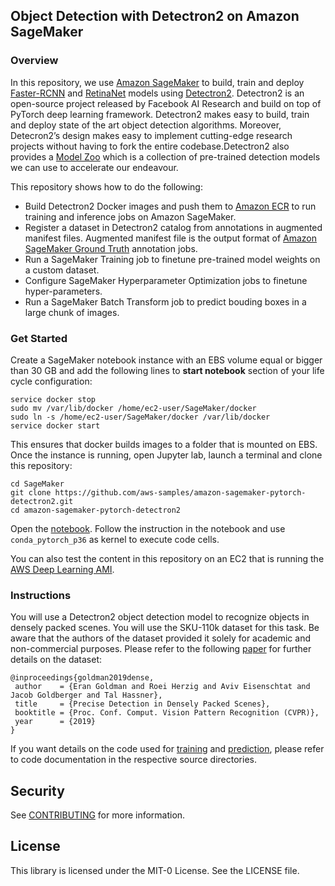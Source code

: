 ## Object Detection with Detectron2 on Amazon SageMaker

### Overview

In this repository, we use [Amazon SageMaker](https://aws.amazon.com/sagemaker/) to build, train and deploy [Faster-RCNN](https://arxiv.org/abs/1506.01497) and [RetinaNet](https://arxiv.org/abs/1708.02002) models using [Detectron2](https://github.com/facebookresearch/detectron2).
Detectron2 is an open-source project released by Facebook AI Research and build on top of PyTorch deep learning framework. Detectron2 makes easy to build, train and deploy state of the art object detection algorithms. Moreover, Detecron2’s design makes easy to implement cutting-edge research projects without having to fork the entire codebase.Detectron2 also provides a [Model Zoo](https://github.com/facebookresearch/detectron2/blob/master/MODEL_ZOO.md) which is a collection of pre-trained detection models we can use to accelerate our endeavour.

This repository shows how to do the following:

* Build Detectron2 Docker images and push them to [Amazon ECR](https://aws.amazon.com/ecr/) to run training and inference jobs on Amazon SageMaker.
* Register a dataset in Detectron2 catalog from annotations in augmented manifest files. Augmented manifest file is the output format of [Amazon SageMaker Ground Truth](https://aws.amazon.com/sagemaker/groundtruth/) annotation jobs.
* Run a SageMaker Training job to finetune pre-trained model weights on a custom dataset.
* Configure SageMaker Hyperparameter Optimization jobs to finetune hyper-parameters.
* Run a SageMaker Batch Transform job to predict bouding boxes in a large chunk of images.

### Get Started

Create a SageMaker notebook instance with an EBS volume equal or bigger than 30 GB and add the following lines to **start notebook** section of your life cycle configuration:

```
service docker stop
sudo mv /var/lib/docker /home/ec2-user/SageMaker/docker
sudo ln -s /home/ec2-user/SageMaker/docker /var/lib/docker
service docker start
```

This ensures that docker builds images to a folder that is mounted on EBS. Once the instance is running, open Jupyter lab, launch a terminal and clone this repository:

```
cd SageMaker
git clone https://github.com/aws-samples/amazon-sagemaker-pytorch-detectron2.git
cd amazon-sagemaker-pytorch-detectron2
```
Open the [notebook](d2_custom_sku110k.ipynb). Follow the instruction in the notebook and use `conda_pytorch_p36` as kernel to execute code cells.

You can also test the content in this repository on an EC2 that is running the [AWS Deep Learning AMI](https://docs.aws.amazon.com/dlami/latest/devguide/what-is-dlami.html).
### Instructions

You will use a Detectron2 object detection model to recognize objects in densely packed scenes. You will use the SKU-110k dataset for this task. Be aware that the authors of the dataset provided it solely for academic and non-commercial purposes. Please refer to the following [paper](https://arxiv.org/abs/1904.00853) for further details on the dataset:

```
@inproceedings{goldman2019dense,
 author    = {Eran Goldman and Roei Herzig and Aviv Eisenschtat and Jacob Goldberger and Tal Hassner},
 title     = {Precise Detection in Densely Packed Scenes},
 booktitle = {Proc. Conf. Comput. Vision Pattern Recognition (CVPR)},
 year      = {2019}
}
```

If you want details on the code used for [training](container_training/sku-110k) and [prediction](container_serving), please refer to code documentation in the respective source directories.

## Security

See [CONTRIBUTING](CONTRIBUTING.md#security-issue-notifications) for more information.

## License

This library is licensed under the MIT-0 License. See the LICENSE file.

